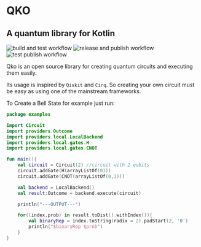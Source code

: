 # QKO
## A quantum library for Kotlin

![build and test workflow](https://github.com/Dpbm/qko/actions/workflows/build-test.yml/badge.svg)
![release and publish workflow](https://github.com/Dpbm/qko/actions/workflows/release-publish.yml/badge.svg)
![test publish workflow](https://github.com/Dpbm/qko/actions/workflows/publish-test-action.yml/badge.svg)

Qko is an open source library for creating quantum circuits and executing them easily.

Its usage is inspired by `Qiskit` and `Cirq`. So creating your own circuit must be easy as using one of the mainstream frameworks.

To Create a Bell State for example just run:

```kotlin
package examples

import Circuit
import providers.Outcome
import providers.local.LocalBackend
import providers.local.gates.H
import providers.local.gates.CNOT

fun main(){
    val circuit = Circuit(2) //circuit with 2 qubits
    circuit.addGate(H(arrayListOf(0)))
    circuit.addGate(CNOT(arrayListOf(0,1)))

    val backend = LocalBackend()
    val result:Outcome = backend.execute(circuit)

    println("---OUTPUT---")

    for((index,prob) in result.toDist().withIndex()){
        val binaryRep = index.toString(radix = 2).padStart(2, '0')
        println("$binaryRep $prob")
    }
}
```